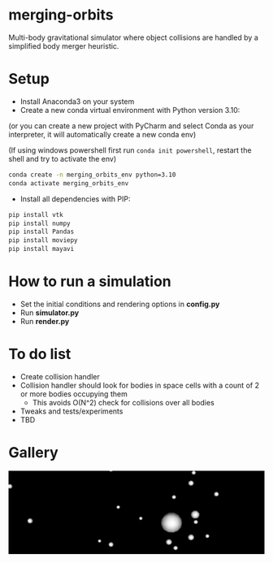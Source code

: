 # merging-orbits
Multi-body gravitational simulator where object collisions are handled by a simplified body merger heuristic.

# Setup
- Install Anaconda3 on your system
- Create a new conda virtual environment with Python version 3.10:

(or you can create a new project with PyCharm and select Conda as your interpreter, it will automatically create a new conda env)

(If using windows powershell first run `conda init powershell`, restart the shell and try to activate the env)

```bash
conda create -n merging_orbits_env python=3.10
conda activate merging_orbits_env
```

- Install all dependencies with PIP:

```bash
pip install vtk
pip install numpy
pip install Pandas
pip install moviepy
pip install mayavi
```

# How to run a simulation
- Set the initial conditions and rendering options in **config.py**
- Run **simulator.py**
- Run **render.py**

# To do list
- Create collision handler
- Collision handler should look for bodies in space cells with a count of 2 or more bodies occupying them
    - This avoids O(N^2) check for collisions over all bodies
- Tweaks and tests/experiments
- TBD

# Gallery

![Demo](https://github.com/andrei-g99/andrei-g99.github.io/blob/main/mergingorbits.png)
